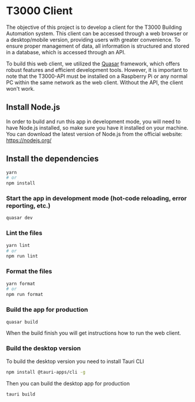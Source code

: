 # T3000 Client

The objective of this project is to develop a client for the T3000 Building Automation system. This client can be accessed through a web browser or a desktop/mobile version, providing users with greater convenience. To ensure proper management of data, all information is structured and stored in a database, which is accessed through an API.

To build this web client, we utilized the [Quasar](https://quasar.dev/) framework, which offers robust features and efficient development tools. However, it is important to note that the T3000-API must be installed on a Raspberry Pi or any normal PC within the same network as the web client. Without the API, the client won't work.

## Install Node.js

In order to build and run this app in development mode, you will need to have Node.js installed, so make sure you have it installed on your machine. You can download the latest version of Node.js from the official website: https://nodejs.org/

## Install the dependencies

```bash
yarn
# or
npm install
```

### Start the app in development mode (hot-code reloading, error reporting, etc.)

```bash
quasar dev
```

### Lint the files

```bash
yarn lint
# or
npm run lint
```

### Format the files

```bash
yarn format
# or
npm run format
```

### Build the app for production

```bash
quasar build
```

When the build finish you will get instructions how to run the web client.

### Build the desktop version

To build the desktop version you need to install Tauri CLI 

```bash
npm install @tauri-apps/cli -g
```

Then you can build the desktop app for production

```bash
tauri build
```

